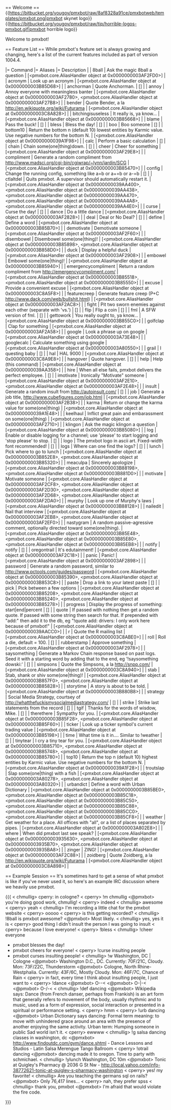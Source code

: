 
== Welcome ==
{{https://bitbucket.org/yougov/pmxbot/raw/8af8328a91ce/pmxbotweb/templates/pmxbot.png|pmxbot skynet logo}}{{https://bitbucket.org/yougov/pmxbot/raw/tip/horrible-logos-pmxbot.gif|pmxbot horrible logo}}

Welcome to pmxbot!

== Feature List ==
While pmxbot's feature set is always growing and changing, here's a list of the current features included as part of version 1004.4.

|= Command |= Aliases |= Description |
| 8ball | Ask the magic 8ball a question | [<pmxbot.core.AliasHandler object at 0x0000000003AF2FD0>] |
| acronym | Look up an acronym | [<pmxbot.core.AliasHandler object at 0x0000000003B85D68>] |
| anchorman | Quote Anchorman. | [] |
| annoy | Annoy everyone with meaningless banter | [<pmxbot.core.AliasHandler object at 0x0000000003AF2780>, <pmxbot.core.AliasHandler object at 0x0000000003AF27B8>] |
| bender | Quote Bender, a la http://en.wikiquote.org/wiki/Futurama | [<pmxbot.core.AliasHandler object at 0x0000000003C8A828>] |
| bitchingisuseless | It really is, ya know... | [<pmxbot.core.AliasHandler object at 0x0000000003B85668>] |
| blame | Pass the buck! | [] |
| bless | Bless the day! | [] |
| boo | Boo someone | [] |
| bottom10 | Return the bottom n (default 10) lowest entities by Karmic value. Use negative numbers for the bottom N. | [<pmxbot.core.AliasHandler object at 0x00000000039A1F98>] |
| calc | Perform a basic calculation | [] |
| chain | Chain some(one|thing)down. | [] |
| cheer | Cheer for something | [<pmxbot.core.AliasHandler object at 0x0000000003AF29E8>] |
| compliment | Generate a random compliment from http://www.madsci.org/cgi-bin/cgiwrap/~lynn/jardin/SCG | [<pmxbot.core.AliasHandler object at 0x0000000003B85470>] |
| config | Change the running config, something like a=b or a+=b or a-=b | [] |
| ctlaltdel | Quits pmxbot. A supervisor should automatically restart it. | [<pmxbot.core.AliasHandler object at 0x00000000039AA400>, <pmxbot.core.AliasHandler object at 0x00000000039AA438>, <pmxbot.core.AliasHandler object at 0x00000000039AA470>, <pmxbot.core.AliasHandler object at 0x00000000039AA4A8>, <pmxbot.core.AliasHandler object at 0x00000000039AA4E0>] |
| curse | Curse the day! | [] |
| dance | Do a little dance | [<pmxbot.core.AliasHandler object at 0x0000000003AF2828>] |
| deal | Deal or No Deal? | [] |
| define | Define a word | [<pmxbot.core.AliasHandler object at 0x0000000003B85B70>] |
| demotivate | Demotivate someone | [<pmxbot.core.AliasHandler object at 0x0000000003AF2F60>] |
| disembowel | Disembowel some(one|thing)! | [<pmxbot.core.AliasHandler object at 0x0000000003B85898>, <pmxbot.core.AliasHandler object at 0x0000000003B858D0>] |
| duck | Display a helpful duck | [<pmxbot.core.AliasHandler object at 0x0000000003AF2908>] |
| embowel | Embowel some(one|thing)! | [<pmxbot.core.AliasHandler object at 0x0000000003B85940>] |
| emergencycompliment | Return a random compliment from http://emergencycompliment.com/ | [<pmxbot.core.AliasHandler object at 0x0000000003B85518>, <pmxbot.core.AliasHandler object at 0x0000000003B85550>] |
| excuse | Provide a convenient excuse | [<pmxbot.core.AliasHandler object at 0x0000000003C8A5F8>] |
| featurecreep | Generate feature creep (P+C http://www.dack.com/web/bullshit.html) | [<pmxbot.core.AliasHandler object at 0x0000000003AF2AC8>] |
| fight | Pit two sworn enemies against each other (separate with 'vs.') | [] |
| flip | Flip a coin | [] |
| fml | A SFW version of fml. | [] |
| gettowork | You really ought to, ya know... | [<pmxbot.core.AliasHandler object at 0x0000000003B855C0>] |
| golfclap | Clap for something | [<pmxbot.core.AliasHandler object at 0x0000000003AF2A58>] |
| google | Look a phrase up on google | [<pmxbot.core.AliasHandler object at 0x0000000003A73E48>] |
| googlecalc | Calculate something using google | [<pmxbot.core.AliasHandler object at 0x0000000003A80550>] |
| grail | I questing baby | [] |
| hal | HAL 9000 | [<pmxbot.core.AliasHandler object at 0x0000000003C8A9E8>] |
| hangover | Quote hangover. | [] |
| help | Help (this command) | [<pmxbot.core.AliasHandler object at 0x00000000039AA358>] |
| hire | When all else fails, pmxbot delivers the perfect employee. | [] |
| imotivate | Ironically "Motivate" someone | [<pmxbot.core.AliasHandler object at 0x0000000003AF2E10>, <pmxbot.core.AliasHandler object at 0x0000000003AF2E48>] |
| insult | Generate a random insult from http://autoinsult.com/ | [] |
| job | Generate a job title, http://www.cubefigures.com/job.html | [<pmxbot.core.AliasHandler object at 0x0000000003AF2B38>] |
| karma | Return or change the karma value for some(one|thing) | [<pmxbot.core.AliasHandler object at 0x00000000039A1E48>] |
| keelhaul | Inflict great pain and embarassment on some(one|thing) | [<pmxbot.core.AliasHandler object at 0x0000000003AF2710>] |
| klingon | Ask the magic klingon a question | [<pmxbot.core.AliasHandler object at 0x0000000003B85080>] |
| log | Enable or disable logging for a channel; use 'please' to start logging and 'stop please' to stop. | [] |
| logo | The pmxbot logo in ascii art.  Fixed-width font recommended! | [] |
| logs | Where can one find the logs? | [] |
| lunch | Pick where to go to lunch | [<pmxbot.core.AliasHandler object at 0x0000000003B852E8>, <pmxbot.core.AliasHandler object at 0x0000000003B85320>] |
| meaculpa | Sincerely apologize | [<pmxbot.core.AliasHandler object at 0x0000000003B88198>, <pmxbot.core.AliasHandler object at 0x0000000003B881D0>] |
| motivate | Motivate someone | [<pmxbot.core.AliasHandler object at 0x0000000003AF2CF8>, <pmxbot.core.AliasHandler object at 0x0000000003AF2D30>, <pmxbot.core.AliasHandler object at 0x0000000003AF2D68>, <pmxbot.core.AliasHandler object at 0x0000000003AF2DA0>] |
| murphy | Look up one of Murphy's laws | [<pmxbot.core.AliasHandler object at 0x0000000003B88128>] |
| nailedit | Nail that interview | [<pmxbot.core.AliasHandler object at 0x0000000003AF2EB8>, <pmxbot.core.AliasHandler object at 0x0000000003AF2EF0>] |
| nastygram | A random passive-agressive comment, optionally directed toward some(one|thing). | [<pmxbot.core.AliasHandler object at 0x0000000003B85E48>, <pmxbot.core.AliasHandler object at 0x0000000003B85E80>, <pmxbot.core.AliasHandler object at 0x0000000003B85EB8>] |
| notify | notify <nick> <message> | [] |
| oregontrail | It's edutainment! | [<pmxbot.core.AliasHandler object at 0x0000000003AF2C18>] |
| panic | Panic! | [<pmxbot.core.AliasHandler object at 0x0000000003AF2898>] |
| password | Generate a random password, similar to http://www.pctools.com/guides/password | [<pmxbot.core.AliasHandler object at 0x0000000003B85390>, <pmxbot.core.AliasHandler object at 0x0000000003B853C8>] |
| paste | Drop a link to your latest paste | [] |
| pick | Pick between a few options | [<pmxbot.core.AliasHandler object at 0x0000000003B85208>, <pmxbot.core.AliasHandler object at 0x0000000003B85240>, <pmxbot.core.AliasHandler object at 0x0000000003B85278>] |
| progress | Display the progress of something: start|end|percent | [] |
| quote | If passed with nothing then get a random quote. If passed with some string then search for that. If prepended with "add:" then add it to the db, eg "!quote add: drivers: I only work here because of pmxbot!" | [<pmxbot.core.AliasHandler object at 0x00000000039AACC0>] |
| r | Quote the R mailing list | [<pmxbot.core.AliasHandler object at 0x0000000003C8ABE0>] |
| roll | Roll a die, default = 100. | [] |
| rubberstamp | Approve something | [<pmxbot.core.AliasHandler object at 0x0000000003AF2978>] |
| saysomething | Generate a Markov Chain response based on past logs. Seed it with a starting word by adding that to the end, eg '!saysomething dowski:' | [] |
| simpsons | Quote the Simpsons, a la http://snpp.com/ | [<pmxbot.core.AliasHandler object at 0x0000000003C8A940>] |
| stab | Stab, shank or shiv some(one|thing)! | [<pmxbot.core.AliasHandler object at 0x0000000003B857F0>, <pmxbot.core.AliasHandler object at 0x0000000003B85828>] |
| storytime | A story is about to be told. | [<pmxbot.core.AliasHandler object at 0x0000000003B880B8>] |
| strategy | Social Media Strategy, courtsey of http://whatthefuckismysocialmediastrategy.com/ | [] |
| strike | Strike last <n> statements from the record | [] |
| tgif | Thanks for the words of wisdow, Mike. | [] |
| therethere | Sympathy for you. | [<pmxbot.core.AliasHandler object at 0x0000000003B85F28>, <pmxbot.core.AliasHandler object at 0x0000000003B85F60>] |
| ticker | Look up a ticker symbol's current trading value | [<pmxbot.core.AliasHandler object at 0x0000000003B85198>] |
| time | What time is it in.... Similar to !weather | [] |
| tinytear | I cry a tiny tear for you. | [<pmxbot.core.AliasHandler object at 0x0000000003B85710>, <pmxbot.core.AliasHandler object at 0x0000000003B85748>, <pmxbot.core.AliasHandler object at 0x0000000003B85780>] |
| top10 | Return the top n (default 10) highest entities by Karmic value. Use negative numbers for the bottom N. | [<pmxbot.core.AliasHandler object at 0x00000000039A1F28>] |
| troutslap | Slap some(one|thing) with a fish | [<pmxbot.core.AliasHandler object at 0x0000000003A80278>, <pmxbot.core.AliasHandler object at 0x0000000003A80320>] |
| urbandict | Define a word with Urban Dictionary | [<pmxbot.core.AliasHandler object at 0x0000000003B85BE0>, <pmxbot.core.AliasHandler object at 0x0000000003B85C18>, <pmxbot.core.AliasHandler object at 0x0000000003B85C50>, <pmxbot.core.AliasHandler object at 0x0000000003B85C88>, <pmxbot.core.AliasHandler object at 0x0000000003B85CC0>, <pmxbot.core.AliasHandler object at 0x0000000003B85CF8>] |
| weather | Get weather for a place. All offices with "all", or a list of places separated by pipes. | [<pmxbot.core.AliasHandler object at 0x0000000003A802E8>] |
| where | When did pmxbot last see <nick> speak? | [<pmxbot.core.AliasHandler object at 0x0000000003935630>, <pmxbot.core.AliasHandler object at 0x0000000003935B70>, <pmxbot.core.AliasHandler object at 0x0000000003935BA8>] |
| zinger | ZING! | [<pmxbot.core.AliasHandler object at 0x0000000003AF2C88>] |
| zoidberg | Quote Zoidberg, a la http://en.wikiquote.org/wiki/Futurama | [<pmxbot.core.AliasHandler object at 0x0000000003C8A898>] |

== Example Session ==
It's sometimes hard to get a sense of what pmxbot is like if you've never used it, so here's an example IRC discussion where we heavily use pmxbot.

{{{
< chmullig> cperry: in cologne?
< cperry> !m chmullig
<@pmxbot> you're doing good work, chmullig!
< cperry> indeed
< chmullig> awesome
< cperry> yeah
< chmullig> I'm recording a little chat for the pmxbot website
< cperry> ooooo
< cperry> is this getting recorded?
< chmullig> !8ball is pmxbot awesome?
<@pmxbot> Most likely.
< chmullig> yes, yes it is
< cperry> good thing I didn't insult the person I was going to insult
< cperry> because I love everyone!
< cperry> !bless
< chmullig> !cheer everyone
 * pmxbot blesses the day!
 * pmxbot cheers for everyone!
< cperry> !curse insulting people
 * pmxbot curses insulting people!
< chmullig> !w Washington, DC | Cologne
<@pmxbot> Washington D.C., DC. Currently: 70F/21C, Cloudy.    Mon: 73F/22C, Thunderstorm
<@pmxbot> Cologne, North Rhine-Westphalia. Currently: 43F/6C, Mostly Cloudy.    Mon: 46F/7C, Chance of Rain
< cperry> in fact, every time I think about insulting people, I just want to
< cperry> !dance
<@pmxbot> O-\-<
<@pmxbot> O-|-<
<@pmxbot> O-/-<
< chmullig> !def dancing
<@pmxbot> Wikipedia says: Dance (from French danser, perhaps from Frankish) is an art form that generally
          refers to movement of the body, usually rhythmic and to music, used as a form of expression,
          social interaction or presented in a spiritual or performance setting.
< cperry> hmm
< cperry> !urb dancing
<@pmxbot> Urban Dictionary says dancing: Formal term meaning: to move with unhindered grace around an area
          with the presence of another enjoying the same activity.  Urban term: Humping someone in public
          Sad world isn't it.
< cperry> ewwww
< chmullig> !g salsa dancing classes in washington, dc
<@pmxbot> http://www.findoutdc.com/gym/dance.shtml - Dance Lessons and Studios - Latin Salsa Merengue
          Tango Ballroom
< cperry> !otrail dancing
<@pmxbot> dancing made it to oregon. Time to party with schmichael.
< chmullig> !ylunch Washington, DC 10m
<@pmxbot> Tonic at Quigley's Pharmacy @ 2036 G St Nw -
          http://local.yahoo.com/info-38772621-tonic-at-quigley-s-pharmacy-washington
< cperry> yes! my favorite!
< chmullig> Are you teaching the germans sql on rails?
<@pmxbot> Only 76,417 lines...
< cperry> nah, they prefer spss
< chmullig> thank you, pmxbot
<@pmxbot> I'm afraid that would violate the fire code.

}}}
